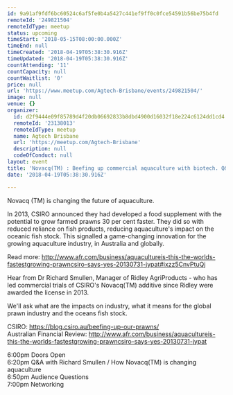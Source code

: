 ```yaml
---
id: 9a91af9fdf6bc60524c6af5fe0b4a5427c441ef9ff0c0fce54591b56be75b4fd
remoteId: '249821504'
remoteIdType: meetup
status: upcoming
timeStart: '2018-05-15T08:00:00.000Z'
timeEnd: null
timeCreated: '2018-04-19T05:38:30.916Z'
timeUpdated: '2018-04-19T05:38:30.916Z'
countAttending: '11'
countCapacity: null
countWaitlist: '0'
price: null
url: 'https://www.meetup.com/Agtech-Brisbane/events/249821504/'
image: null
venue: {}
organizer:
  id: d2f9444e09f85789d4f20db06692833b8dbd4900d16032f18e224c6124dd1cd4
  remoteId: '23138013'
  remoteIdType: meetup
  name: Agtech Brisbane
  url: 'https://meetup.com/Agtech-Brisbane'
  description: null
  codeOfConduct: null
layout: event
title: 'Novacq(TM) : Beefing up commercial aquaculture with biotech. Q&A w/ Ridley'
date: '2018-04-19T05:38:30.916Z'

---
```

<p>Novacq (TM) is changing the future of aquaculture.</p> <p>In 2013, CSIRO announced they had developed a food supplement with the potential to grow farmed prawns 30 per cent faster. They did so with reduced reliance on fish products, reducing aquaculture's impact on the oceanic fish stock. This signalled a game-changing innovation for the growing aquaculture industry, in Australia and globally.</p> <p>Read more: <a href="http://www.afr.com/business/aquacultureis-this-the-worlds-fastestgrowing-prawncsiro-says-yes-20130731-jypat#ixzz5CnvPtuQj" class="linkified">http://www.afr.com/business/aquacultureis-this-the-worlds-fastestgrowing-prawncsiro-says-yes-20130731-jypat#ixzz5CnvPtuQj</a></p> <p>Hear from Dr Richard Smullen, Manager of Ridley AgriProducts - who has led commercial trials of CSIRO's Novacq(TM) additive since Ridley were awarded the license in 2013.</p> <p>We'll ask what are the impacts on industry, what it means for the global prawn industry and the oceans fish stock.</p> <p>CSIRO: <a href="https://blog.csiro.au/beefing-up-our-prawns/" class="linkified">https://blog.csiro.au/beefing-up-our-prawns/</a><br/>Australian Financial Review: <a href="http://www.afr.com/business/aquacultureis-this-the-worlds-fastestgrowing-prawncsiro-says-yes-20130731-jypat" class="linkified">http://www.afr.com/business/aquacultureis-this-the-worlds-fastestgrowing-prawncsiro-says-yes-20130731-jypat</a></p> <p>6:00pm Doors Open<br/>6:20pm Q&amp;A with Richard Smullen / How Novacq(TM) is changing aquaculture<br/>6:50pm Audience Questions<br/>7:00pm Networking</p>
